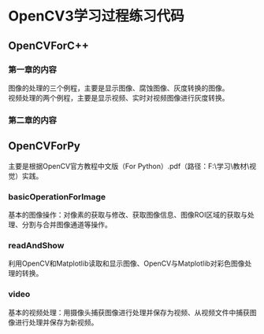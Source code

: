 # OpenCV3学习过程练习代码  

## OpenCVForC++ 
### 第一章的内容
图像的处理的三个例程，主要是显示图像、腐蚀图像、灰度转换的图像。  
视频处理的两个例程，主要是显示视频、实时对视频图像进行灰度转换。

### 第二章的内容

## OpenCVForPy  
主要是根据OpenCV官方教程中文版（For Python）.pdf（路径：F:\学习\教材\视觉）实践。  
### basicOperationForImage
基本的图像操作：对像素的获取与修改、获取图像信息、图像ROI区域的获取与处理、分割与合并图像通道等操作。  
### readAndShow
利用OpenCV和Matplotlib读取和显示图像、OpenCV与Matplotlib对彩色图像处理的转换。  
### video
基本的视频处理：用摄像头捕获图像进行处理并保存为视频、从视频文件中捕获图像进行处理并保存为新视频。
